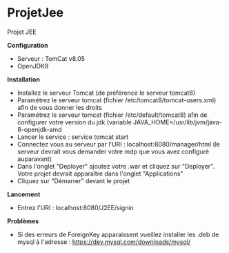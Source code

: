 # ProjetJee
Projet JEE 

**Configuration**
- Serveur : TomCat v8.05
- OpenJDK8



**Installation**
- Installez le serveur Tomcat (de préférence le serveur tomcat8)
- Paramétrez le serveur tomcat (fichier /etc/tomcat8/tomcat-users.xml) afin de vous donner les droits
- Paramétrez le serveur tomcat (fichier /etc/default/tomcat8) afin de configurer votre version du jdk (variable JAVA_HOME=/usr/lib/jvm/java-8-openjdk-amd
- Lancer le service : service tomcat start
- Connectez vous au serveur par l'URI : localhost:8080/manager/html (le serveur devrait vous demander votre mdp que vous avez configuré auparavant)
- Dans l'onglet "Deployer" ajoutez votre .war et cliquez sur "Deployer". Votre projet devrait apparaître dans l'onglet "Applications"
- Cliquez sur "Démarrer" devant le projet

**Lancement**
- Entrez l'URI : localhost:8080/J2EE/signin

**Problèmes**
- Si des erreurs de ForeignKey apparaissent vueillez installer les .deb de mysql à l'adresse : https://dev.mysql.com/downloads/mysql/
